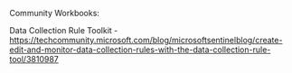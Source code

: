 Community Workbooks:

Data Collection Rule Toolkit - https://techcommunity.microsoft.com/blog/microsoftsentinelblog/create-edit-and-monitor-data-collection-rules-with-the-data-collection-rule-tool/3810987

